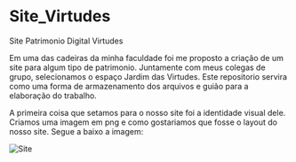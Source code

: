 # Site_Virtudes
Site Patrimonio Digital Virtudes

Em uma das cadeiras da minha faculdade foi me proposto a criação de um site para algum tipo de patrimonio. Juntamente com meus colegas de grupo, selecionamos o espaço Jardim das Virtudes. 
Este repositorio servira como uma forma de armazenamento dos arquivos e guião para a elaboração do trabalho. 

A primeira coisa que setamos para o nosso site foi a identidade visual dele. Criamos uma imagem em png e como gostariamos que fosse o layout do nosso site. Segue a baixo a imagem: 

![Site ](https://user-images.githubusercontent.com/98546640/160809092-8fcf10f7-c253-4fcb-9638-a2cab1d40398.png)
